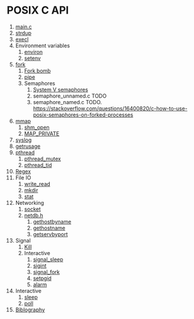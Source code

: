 # POSIX C API

1.  [main.c](main.c)
1.  [strdup](strdup.c)
1.  [execl](execl.c)
1.  Environment variables
    1.  [environ](environ.c)
    1.  [setenv](setenv.c)
1.  [fork](fork.c)
    1.  [Fork bomb](interactive/fork_bomb.c.off)
    1.  [pipe](pipe.c)
    1.  Semaphores
        1.  [System V semaphores](semaphore_sysv.c)
        1.  semaphore_unnamed.c TODO
        1.  semaphore_named.c TODO. https://stackoverflow.com/questions/16400820/c-how-to-use-posix-semaphores-on-forked-processes
1.  [mmap](mmap.c)
    1.  [shm_open](shm_open.c)
    1.  [MAP_PRIVATE](map_private.c)
1.  [syslog](syslog.c)
1.  [getrusage](getrusage.c)
1.  [pthread](pthread.md)
    1. [pthread_mutex](pthread_mutex.c)
    1. [pthread_tid](pthread_tid.c)
1.  [Regex](regex.c)
1.  File IO
    1. [write_read](write_read.c)
    1. [mkdir](mkdir.c)
    1. [stat](stat.c)
1.  Networking
    1.  [socket](socket/)
    1.  [netdb.h](netdb-h.md)
        1. [gethostbyname](gethostbyname.c)
        1. [gethostname](gethostname.c)
        1. [getservbyport](getservbyport.c)
1.  Signal
    1. [Kill](kill.c)
    1.  Interactive
        1. [signal_sleep](interactive/signal_sleep.c)
        1. [sigint](interactive/sigint.c)
        1. [signal_fork](interactive/signal_fork.c)
        1. [setpgid](interactive/setpgid.c)
        1. [alarm](interactive/alarm.c)
1.  Interactive
    1.  [sleep](interactive/sleep.c)
    1.  [poll](interactive/poll.c)
1.  [Biblography](bibliography.md)
